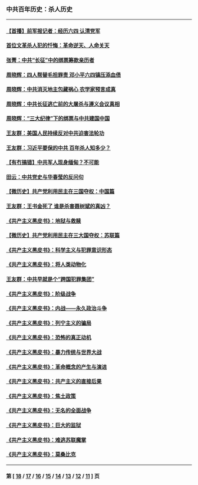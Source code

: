 ### 中共百年历史：杀人历史
---
#### [【首播】前军报记者：经历六四 认清党军](../../pages/nf1176106/n13031878.md?06240430) 
#### [首位文革杀人犯的忏悔：革命逆天、人命关天](../../pages/nf1176106/n13030146.md?06240430) 
#### [张菁：中共“长征”中的绑票筹款亲历者](../../pages/nf1176106/n13003575.md?06240430) 
#### [周晓辉：四人帮替毛担罪责 邓小平六四镇压添血债](../../pages/nf1176106/n12996229.md?06240430) 
#### [周晓辉：中共消灭地主包藏祸心 农学家预言成真](../../pages/nf1176106/n12958960.md?06240430) 
#### [周晓辉：中共长征逃亡前的大屠杀与遵义会议真相](../../pages/nf1176106/n12888747.md?06240430) 
#### [周晓辉：“三大纪律”下的绑票与中共建国中国](../../pages/nf1176106/n12882305.md?06240430) 
#### [王友群：美国人民持续反对中共迫害法轮功](../../pages/nf1176106/n12849121.md?06240430) 
#### [王友群：习近平要保的中共 百年杀人知多少？](../../pages/nf1176106/n12833861.md?06240430) 
#### [【有冇搞错】中共军人现身缅甸？不可能](../../pages/nf1176106/n12773250.md?06240430) 
#### [田云：中共党史与华春莹的反问句](../../pages/nf1176106/n12765178.md?06240430) 
#### [【微历史】共产党利用民主在三国夺权：中国篇](../../pages/nf1176106/n12740955.md?06240430) 
#### [王友群：王书金死了 谁是杀害聂树斌的真凶？](../../pages/nf1176106/n12728677.md?06240430) 
#### [《共产主义黑皮书》：地狱与救赎](../../pages/nf1176106/n12705614.md?06240430) 
#### [【微历史】共产党利用民主在三大国夺权：苏联篇](../../pages/nf1176106/n12707756.md?06240430) 
#### [《共产主义黑皮书》：科学主义与犯罪意识形态](../../pages/nf1176106/n12700684.md?06240430) 
#### [《共产主义黑皮书》：将人类动物化](../../pages/nf1176106/n12696212.md?06240430) 
#### [王友群：中共早就是个“跨国犯罪集团”](../../pages/nf1176106/n12696339.md?06240430) 
#### [《共产主义黑皮书》：阶级战争](../../pages/nf1176106/n12690702.md?06240430) 
#### [《共产主义黑皮书》：内战——永久政治斗争](../../pages/nf1176106/n12685891.md?06240430) 
#### [《共产主义黑皮书》：列宁主义的骗局](../../pages/nf1176106/n12671223.md?06240430) 
#### [《共产主义黑皮书》：恐怖的真正动机](../../pages/nf1176106/n12666294.md?06240430) 
#### [《共产主义黑皮书》：暴力传统与世界大战](../../pages/nf1176106/n12660322.md?06240430) 
#### [《共产主义黑皮书》：革命概念的产生与演进](../../pages/nf1176106/n12655045.md?06240430) 
#### [《共产主义黑皮书》：共产主义的直接后果](../../pages/nf1176106/n12644821.md?06240430) 
#### [《共产主义黑皮书》：焦土政策](../../pages/nf1176106/n12640254.md?06240430) 
#### [《共产主义黑皮书》：无名的全面战争](../../pages/nf1176106/n12633845.md?06240430) 
#### [《共产主义黑皮书》：巨大的监狱](../../pages/nf1176106/n12623116.md?06240430) 
#### [《共产主义黑皮书》：难逃苏联魔掌](../../pages/nf1176106/n12613254.md?06240430) 
#### [《共产主义黑皮书》：莫桑比克](../../pages/nf1176106/n12596409.md?06240430) 

---
#### 第 [ [18](./18.md?06240430) / [17](./17.md?06240430) / [16](./16.md?06240430) / [15](./15.md?06240430) / [14](./14.md?06240430) / [13](./13.md?06240430) / [12](./12.md?06240430) / [11](./11.md?06240430) ] 页
